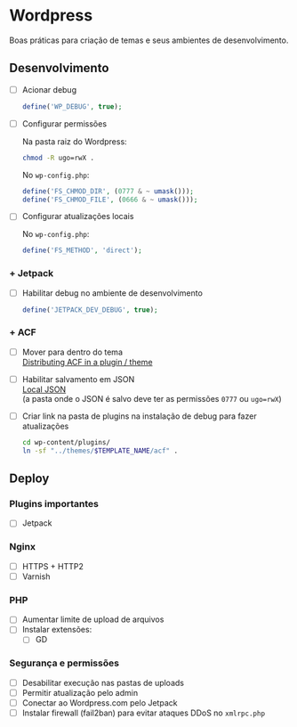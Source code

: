 # Wordpress

Boas práticas para criação de temas e seus ambientes de desenvolvimento.

## Desenvolvimento

+ [ ] Acionar debug

  ```php
  define('WP_DEBUG', true);
  ```

+ [ ] Configurar permissões

  Na pasta raiz do Wordpress:

  ```sh
  chmod -R ugo=rwX .
  ```  

  No `wp-config.php`:

  ```php
  define('FS_CHMOD_DIR', (0777 & ~ umask()));
  define('FS_CHMOD_FILE', (0666 & ~ umask()));
  ```

+ [ ] Configurar atualizações locais

  No `wp-config.php`:

  ```php
  define('FS_METHOD', 'direct');
  ```


### + Jetpack

+ [ ] Habilitar debug no ambiente de desenvolvimento

  ```php
  define('JETPACK_DEV_DEBUG', true);
  ```


### + ACF

+ [ ] Mover para dentro do tema  
  [Distributing ACF in a plugin / theme](https://www.advancedcustomfields.com/resources/including-acf-in-a-plugin-theme/)

+ [ ] Habilitar salvamento em JSON  
  [Local JSON](https://www.advancedcustomfields.com/resources/local-json/)  
  (a pasta onde o JSON é salvo deve ter as permissões `0777` ou `ugo=rwX`)

+ [ ] Criar link na pasta de plugins na instalação de debug para fazer atualizações
  
  ```sh
  cd wp-content/plugins/
  ln -sf "../themes/$TEMPLATE_NAME/acf" .
  ```


## Deploy

### Plugins importantes

+ [ ] Jetpack

### Nginx

+ [ ] HTTPS + HTTP2
+ [ ] Varnish

### PHP

+ [ ] Aumentar limite de upload de arquivos
+ [ ] Instalar extensões:
  + [ ] GD

### Segurança e permissões

+ [ ] Desabilitar execução nas pastas de uploads
+ [ ] Permitir atualização pelo admin
+ [ ] Conectar ao Wordpress.com pelo Jetpack
+ [ ] Instalar firewall (fail2ban) para evitar ataques DDoS no `xmlrpc.php`
